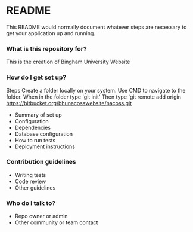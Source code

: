 # README #

This README would normally document whatever steps are necessary to get your application up and running.

### What is this repository for? ###
This is the creation of Bingham University Website

### How do I get set up? ###

Steps
Create a folder locally on your system.
Use CMD to navigate to the folder.
When in the folder type 'git init'
Then type 'git remote add origin https://bitbucket.org/bhunacosswebsite/nacoss.git

* Summary of set up
* Configuration
* Dependencies
* Database configuration
* How to run tests
* Deployment instructions

### Contribution guidelines ###

* Writing tests
* Code review
* Other guidelines

### Who do I talk to? ###

* Repo owner or admin
* Other community or team contact